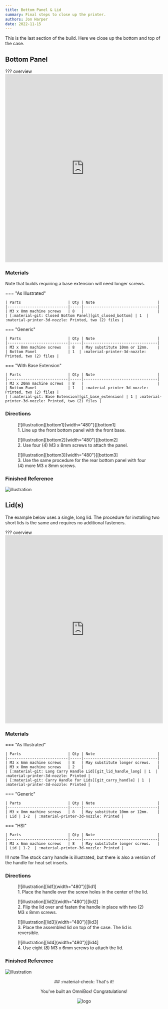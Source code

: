 ```yaml
---
title: Bottom Panel & Lid
summary: Final steps to close up the printer.
authors: Jon Harper
date: 2022-11-15
---
```


This is the last section of the build. Here we close up the bottom and top of the case.

## Bottom Panel

??? overview
    <iframe src="https://jon-harper.github.io/OmniBox/video/0.9.9/bottom.mp4" frameborder="0" width="100%" height="600px" allowfullscreen></iframe>

### Materials

Note that builds requiring a base extension will need longer screws.

=== "As Illustrated"

    | Parts                     | Qty | Note                            |
    |---------------------------|-----|---------------------------------|
    | M3 x 8mm machine screws   | 8   |                                 |
    | [:material-git: Closed Bottom Panel][git_closed_bottom] | 1  | :material-printer-3d-nozzle: Printed, two (2) files |

=== "Generic"

    | Parts                     | Qty | Note                            |
    |---------------------------|-----|---------------------------------|
    | M3 x 8mm machine screws   | 8   | May substitute 10mm or 12mm.    |
    | Bottom Panel              | 1  | :material-printer-3d-nozzle: Printed, two (2) files |

=== "With Base Extension"

    | Parts                     | Qty | Note                            |
    |---------------------------|-----|---------------------------------|
    | M3 x 20mm machine screws  | 8   |                                 |
    | Bottom Panel              | 1   | :material-printer-3d-nozzle: Printed, two (2) files |
    | [:material-git: Base Extension][git_base_extension] | 1 | :material-printer-3d-nozzle: Printed, two (2) files |

### Directions
                                                            
<figure markdown>
  [![illustration][bottom1]{width="480"}][bottom1]
  <figcaption>1. Line up the front bottom panel with the front base.</figcaption>
</figure>

<figure markdown>
  [![illustration][bottom2]{width="480"}][bottom2]
  <figcaption>2. Use four (4) M3 x 8mm screws to attach the panel.</figcaption>
</figure>

<figure markdown>
  [![illustration][bottom3]{width="480"}][bottom3]
  <figcaption>3. Use the same procedure for the rear bottom panel with four (4) more M3 x 8mm screws.</figcaption>
</figure>

### Finished Reference

![illustration][bottom_final]

## Lid(s)

The example below uses a single, long lid. The procedure for installing two short lids is the same and requires no additional fasteners.

??? overview
    <iframe src="https://jon-harper.github.io/OmniBox/video/0.9.9/lid.mp4" frameborder="0" width="100%" height="600px" allowfullscreen></iframe>

### Materials

=== "As Illustrated"

    | Parts                     | Qty | Note                            |
    |---------------------------|-----|---------------------------------|
    | M3 x 6mm machine screws   | 8   | May substitute longer screws.   |
    | M3 x 8mm machine screws   | 2   |                                 |
    | [:material-git: Long Carry Handle Lid][git_lid_handle_long] | 1  | :material-printer-3d-nozzle: Printed |
    | [:material-git: Carry Handle for Lids][git_carry_handle] | 1  | :material-printer-3d-nozzle: Printed |

=== "Generic"

    | Parts                     | Qty | Note                            |
    |---------------------------|-----|---------------------------------|
    | M3 x 8mm machine screws   | 8   | May substitute 10mm or 12mm.    |
    | Lid | 1-2  | :material-printer-3d-nozzle: Printed |

=== "HSI"

    | Parts                     | Qty | Note                            |
    |---------------------------|-----|---------------------------------|
    | M3 x 6mm machine screws   | 8   | May substitute longer screws.   |
    | Lid | 1-2  | :material-printer-3d-nozzle: Printed |

!!! note
    The stock carry handle is illustrated, but there is also a version of the handle for heat set inserts.

### Directions
                                                            
<figure markdown>
  [![illustration][lid1]{width="480"}][lid1]
  <figcaption>1. Place the handle over the screw holes in the center of the lid.</figcaption>
</figure>

<figure markdown>
  [![illustration][lid2]{width="480"}][lid2]
  <figcaption>2. Flip the lid over and fasten the handle in place with two (2) M3 x 8mm screws.</figcaption>
</figure>

<figure markdown>
  [![illustration][lid3]{width="480"}][lid3]
  <figcaption>3. Place the assembled lid on top of the case. The lid is reversible.</figcaption>
</figure>

<figure markdown>
  [![illustration][lid4]{width="480"}][lid4]
  <figcaption>4. Use eight (8) M3 x 6mm screws to attach the lid.</figcaption>
</figure>

### Finished Reference

![illustration][lid_final]

<div align="center" markdown>
## :material-check: That's it!
   
You've built an OmniBox! Congratulations!

![logo][logo]
</div>

[lid1]: ../img/assembly/panels/lid/lid1.png
[lid2]: ../img/assembly/panels/lid/lid2.png
[lid3]: ../img/assembly/panels/lid/lid3.png
[lid4]: ../img/assembly/panels/lid/lid4.png
[lid_final]: ../img/assembly/panels/lid/lid_final.png
[bottom1]: ../img/assembly/panels/bottom/bottom1.png
[bottom2]: ../img/assembly/panels/bottom/bottom2.png
[bottom3]: ../img/assembly/panels/bottom/bottom3.png
[bottom_final]: ../img/assembly/panels/bottom/bottom_final.png
[logo]: ../img/favicon.png